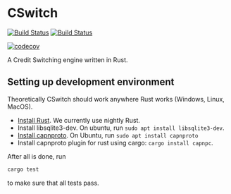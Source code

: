 # CSwitch

[![Build Status](https://travis-ci.com/kamyuentse/cswitch.svg?token=bxuBsFuxMyAChxHzJWNQ&branch=master)](https://travis-ci.com/realcr/cswitch)
[![Build Status](https://travis-ci.com/realcr/cswitch.svg?token=BTq7pyQeAJ7BsmCssexj&branch=master)](https://travis-ci.com/realcr/cswitch)

[![codecov](https://codecov.io/gh/kamyuentse/cswitch/branch/master/graph/badge.svg?token=8wnbKAjDFl)](https://codecov.io/gh/kamyuentse/cswitch)

A Credit Switching engine written in Rust.


## Setting up development environment

Theoretically CSwitch should work anywhere Rust works (Windows, Linux, MacOS).

- [Install Rust](https://www.rust-lang.org/install.html). We currently use
    nightly Rust.
- Install libsqlite3-dev. On ubuntu, run `sudo apt install libsqlite3-dev`.
- [Install capnproto](https://capnproto.org/install.html). On Ubuntu, run `sudo apt install capnproto`
- Install capnproto plugin for rust using cargo: `cargo install capnpc`.

After all is done, run 

```bash
cargo test
```

to make sure that all tests pass.
